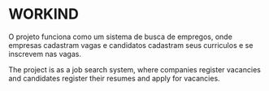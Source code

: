 # WORKIND

O projeto funciona como um sistema de busca de empregos, onde empresas cadastram vagas e candidatos cadastram seus curriculos e se inscrevem nas vagas.

The project is as a job search system, where companies register vacancies and candidates register their resumes and apply for vacancies.

